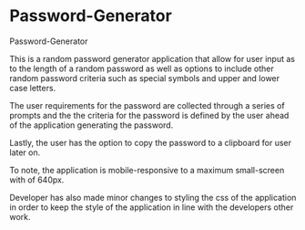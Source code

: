 # Password-Generator
Password-Generator

This is a random password generator application that allow for user input as to the length of a random password as well as options to include other random password criteria such as special symbols and upper and lower case letters.

The user requirements for the password are collected through a series of prompts and the the criteria for the password is defined by the user ahead of the application generating the password.

Lastly, the user has the option to copy the password to a clipboard for user later on.

To note, the application is mobile-responsive to a maximum small-screen with of 640px.

Developer has also made minor changes to styling the css of the application in order to keep the style of the application in line with the developers other work.

